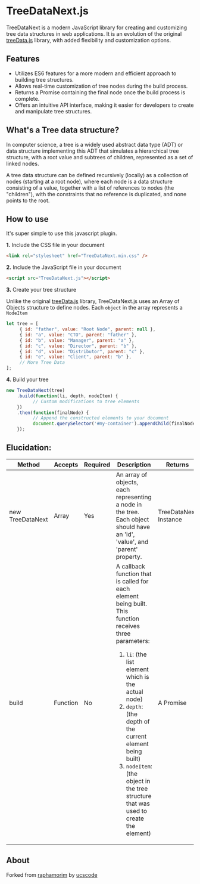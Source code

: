# TreeDataNext.js

TreeDataNext is a modern JavaScript library for creating and customizing tree data structures in web applications. It is an evolution of the original [treeData.js](https://github.com/raphamorim/treeData.js) library, with added flexibility and customization options.

## Features

- Utilizes ES6 features for a more modern and efficient approach to building tree structures.
- Allows real-time customization of tree nodes during the build process.
- Returns a Promise containing the final node once the build process is complete.
- Offers an intuitive API interface, making it easier for developers to create and manipulate tree structures.

## What's a Tree data structure?

In computer science, a tree is a widely used abstract data type (ADT) or data structure implementing this ADT that simulates a hierarchical tree structure, with a root value and subtrees of children, represented as a set of linked nodes.

A tree data structure can be defined recursively (locally) as a collection of nodes (starting at a root node), where each node is a data structure consisting of a value, together with a list of references to nodes (the "children"), with the constraints that no reference is duplicated, and none points to the root.

## How to use

It's super simple to use this javascript plugin.

**1.** Include the CSS file in your document

```html
<link rel="stylesheet" href="TreeDataNext.min.css" />
```

**2.** Include the JavaScript file in your document

```html
<script src="TreeDataNext.js"></script>
```

**3.** Create your tree structure

Unlike the original [treeData.js](https://github.com/raphamorim/treeData.js) library, TreeDataNext.js uses an Array of Objects structure to define nodes.
Each `object` in the array represents a `NodeItem`

```javascript
let tree = [
     { id: "father", value: "Root Node", parent: null },
     { id: "a", value: "CTO", parent: "father" },
     { id: "b", value: "Manager", parent: "a" },
     { id: "c", value: "Director", parent: "b" },
     { id: "d", value: "Distributor", parent: "c" },
     { id: "e", value: "Client", parent: "b" },
     // More Tree Data
];
```

**4.** Build your tree

```javascript
new TreeDataNext(tree)
    .build(function(li, depth, nodeItem) {
          // Custom modifications to tree elements
    })
    .then(function(finalNode) {
          // Append the constructed elements to your document
          document.querySelector('#my-container').appendChild(finalNode);
    });
```

## Elucidation:

<table>
  <thead>
    <tr>
      <th>Method</th>
      <th>Accepts</th>
      <th>Required</th>
      <th>Description</th>
      <th>Returns</th>
    </tr>
  </thead>
  <tbody>
    <tr>
      <td>new TreeDataNext</td>
      <td>Array</td>
      <td>Yes</td>
      <td>
          An array of objects, each representing a node in the tree. <br>
          Each object should have an 'id', 'value', and 'parent' property.
      </td>
      <td>
          TreeDataNext Instance
      </td>
    </tr>
    <tr>
      <td>build</td>
      <td>Function</td>
      <td>No</td>
      <td>
          A callback function that is called for each element being built. This function receives three parameters: 
          <ol>
               <li><code>li</code>: (the list element which is the actual node)</li> 
               <li><code>depth</code>: (the depth of the current element being built)</li>
               <li><code>nodeItem</code>: (the object in the tree structure that was used to create the element)</li>
          </ol>
      </td>
      <td>
          A Promise
      </td>
    </tr>
  </tbody>
</table>

## About

Forked from [raphamorim](http://github.com/raphamorim) by [ucscode](http://github.com/ucscode)
